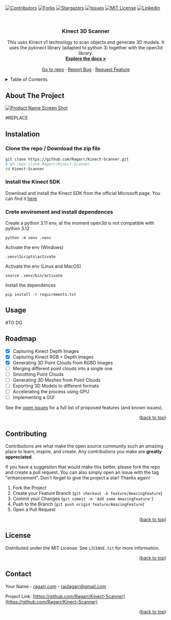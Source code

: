 <!-- Improved compatibility of back to top link: See: https://github.com/othneildrew/Best-README-Template/pull/73 -->
<a id="readme-top"></a>
<!--
*** Thanks for checking out the Best-README-Template. If you have a suggestion
*** that would make this better, please fork the repo and create a pull request
*** or simply open an issue with the tag "enhancement".
*** Don't forget to give the project a star!
*** Thanks again! Now go create something AMAZING! :D
-->



<!-- PROJECT SHIELDS -->
<!--
*** I'm using markdown "reference style" links for readability.
*** Reference links are enclosed in brackets [ ] instead of parentheses ( ).
*** See the bottom of this document for the declaration of the reference variables
*** for contributors-url, forks-url, etc. This is an optional, concise syntax you may use.
*** https://www.markdownguide.org/basic-syntax/#reference-style-links
-->
[![Contributors][contributors-shield]][contributors-url]
[![Forks][forks-shield]][forks-url]
[![Stargazers][stars-shield]][stars-url]
[![Issues][issues-shield]][issues-url]
[![MIT License][license-shield]][license-url]
[![LinkedIn][linkedin-shield]][linkedin-url]



<!-- PROJECT LOGO -->
<br />
<div align="center">
  <!--
  <a href="https://github.com/Ragarr/Kinect-Scanner">
    <img src="images/logo.png" alt="Logo" width="80" height="80">
  </a>
  -->

<h3 align="center">Kinect 3D Scanner</h3>

  <p align="center">
    This uses Kinect v1 technology to scan objects and generate 3D models.
    It uses the pykinect library (adapted to python 3) together with the open3d library.
    <br />
    <a href="https://github.com/Ragarr/Kinect-Scanner"><strong>Explore the docs »</strong></a>
    <br />
    <br />
    <a href="https://github.com/Ragarr/Kinect-Scanner">Go to repo</a>
    ·
    <a href="https://github.com/Ragarr/Kinect-Scanner/issues/new?labels=bug&template=bug-report---.md">Report Bug</a>
    ·
    <a href="https://github.com/Ragarr/Kinect-Scanner/issues/new?labels=enhancement&template=feature-request---.md">Request Feature</a>
  </p>
</div>



<!-- TABLE OF CONTENTS -->
<details>
  <summary>Table of Contents</summary>
  <ol>
    <li>
      <a href="#about-the-project">About The Project</a>
    </li>
    <li>
      <a href="#getting-started">Getting Started</a>
      <ul>
        <li><a href="#installation">Installation</a></li>
        <li><a href="#usage">Usage</a></li>
      </ul>
    </li>
    <li><a href="#roadmap">Roadmap</a></li>
    <li><a href="#contributing">Contributing</a></li>
    <li><a href="#license">License</a></li>
    <li><a href="#contact">Contact</a></li>
  </ol>
</details>



<!-- ABOUT THE PROJECT -->
## About The Project

[![Product Name Screen Shot][product-screenshot]](https://example.com)

#REPLACE



<!-- GETTING STARTED -->
## Instalation

### Clone the repo / Download the zip file

```sh
git clone https://github.com/Ragarr/Kinect-Scanner.git
# gh repo clone Ragarr/Kinect-Scanner
cd Kinect-Scanner
```

### Install the Kinect SDK
Download and install the Kinect SDK from the official Microsoft page. You can find it [here](https://www.microsoft.com/en-us/download/details.aspx?id=40278)
 
### Crete enviroment and install dependences
Create a python 3.11 env, at the moment open3d is not compatible with python 3.12

`python -m venv .venv`

Activate the env (Windows)
 
``.venv\Scripts\activate``

Activate the env (Linux and MacOS)
    
``source .venv/bin/activate``


Install the dependences
    
``pip install -r requirements.txt``


## Usage

#TO DO


<!-- ROADMAP -->
## Roadmap

- [x] Capturing Kinect Depth Images
- [x] Capturing Kinect RGB + Depth Images
- [x] Generating 3D Point Clouds from RGBD Images
- [ ] Merging different point clouds into a single one
- [ ] Smoothing Point Clouds
- [ ] Generating 3D Meshes from Point Clouds
- [ ] Exporting 3D Models to different formats
- [ ] Accelerating the process using GPU
- [ ] Implementing a GUI

See the [open issues](https://github.com/Ragarr/Kinect-Scanner/issues) for a full list of proposed features (and known issues).

<p align="right">(<a href="#readme-top">back to top</a>)</p>



<!-- CONTRIBUTING -->
## Contributing

Contributions are what make the open source community such an amazing place to learn, inspire, and create. Any contributions you make are **greatly appreciated**.

If you have a suggestion that would make this better, please fork the repo and create a pull request. You can also simply open an issue with the tag "enhancement".
Don't forget to give the project a star! Thanks again!

1. Fork the Project
2. Create your Feature Branch (`git checkout -b feature/AmazingFeature`)
3. Commit your Changes (`git commit -m 'Add some AmazingFeature'`)
4. Push to the Branch (`git push origin feature/AmazingFeature`)
5. Open a Pull Request

<p align="right">(<a href="#readme-top">back to top</a>)</p>



<!-- LICENSE -->
## License

Distributed under the MIT License. See `LICENSE.txt` for more information.

<p align="right">(<a href="#readme-top">back to top</a>)</p>



<!-- CONTACT -->
## Contact

Your Name - [ragarr.com](https://www.ragarr.com/) - raulagarr@gmail.com

Project Link: [https://github.com/Ragarr/Kinect-Scanner](https://github.com/Ragarr/Kinect-Scanner)

<p align="right">(<a href="#readme-top">back to top</a>)</p>



<!-- MARKDOWN LINKS & IMAGES -->
<!-- https://www.markdownguide.org/basic-syntax/#reference-style-links -->
[contributors-shield]: https://img.shields.io/github/contributors/Ragarr/Kinect-Scanner.svg?style=for-the-badge
[contributors-url]: https://github.com/Ragarr/Kinect-Scanner/graphs/contributors
[forks-shield]: https://img.shields.io/github/forks/Ragarr/Kinect-Scanner.svg?style=for-the-badge
[forks-url]: https://github.com/Ragarr/Kinect-Scanner/network/members
[stars-shield]: https://img.shields.io/github/stars/Ragarr/Kinect-Scanner.svg?style=for-the-badge
[stars-url]: https://github.com/Ragarr/Kinect-Scanner/stargazers
[issues-shield]: https://img.shields.io/github/issues/Ragarr/Kinect-Scanner.svg?style=for-the-badge
[issues-url]: https://github.com/Ragarr/Kinect-Scanner/issues
[license-shield]: https://img.shields.io/github/license/Ragarr/Kinect-Scanner.svg?style=for-the-badge
[license-url]: https://github.com/Ragarr/Kinect-Scanner/blob/master/LICENSE.txt
[linkedin-shield]: https://img.shields.io/badge/-LinkedIn-black.svg?style=for-the-badge&logo=linkedin&colorB=555
[linkedin-url]: https://www.linkedin.com/in/raul-aguilar-arroyo-208462221/
[product-screenshot]: images/screenshot.png